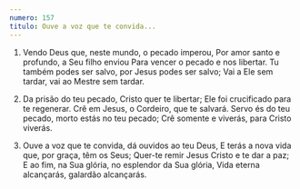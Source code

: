 ```yaml
---
numero: 157
titulo: Ouve a voz que te convida...
---
```

1. Vendo Deus que, neste mundo, o pecado imperou,
   Por amor santo e profundo, a Seu filho enviou
   Para vencer o pecado e nos libertar.
   Tu também podes ser salvo, por Jesus podes ser salvo;
   Vai a Ele sem tardar, vai ao Mestre sem tardar.

2. Da prisão do teu pecado, Cristo quer te libertar;
   Ele foi crucificado para te regenerar.
   Crê em Jesus, o Cordeiro, que te salvará.
   Servo és do teu pecado, morto estás no teu pecado;
   Crê somente e viverás, para Cristo viverás.

3. Ouve a voz que te convida, dá ouvidos ao teu Deus,
   E terás a nova vida que, por graça, têm os Seus;
   Quer-te remir Jesus Cristo e te dar a paz;
   E ao fim, na Sua glória, no esplendor da Sua glória,
   Vida eterna alcançarás, galardão alcançarás.
